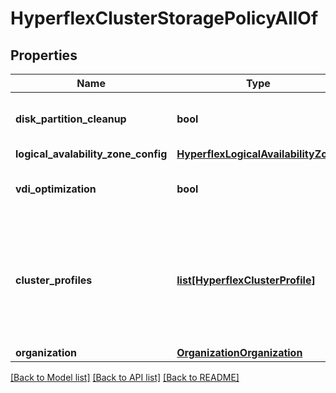 # HyperflexClusterStoragePolicyAllOf

## Properties
Name | Type | Description | Notes
------------ | ------------- | ------------- | -------------
**disk_partition_cleanup** | **bool** | If enabled, formats existing disk partitions (destroys all user data).   | [optional] 
**logical_avalability_zone_config** | [**HyperflexLogicalAvailabilityZone**](HyperflexLogicalAvailabilityZone.md) |  | [optional] 
**vdi_optimization** | **bool** | Enable or disable VDI optimization (hybrid HyperFlex systems only).    | [optional] 
**cluster_profiles** | [**list[HyperflexClusterProfile]**](HyperflexClusterProfile.md) | A reference to a hyperflexClusterProfile resource. When the $expand query parameter is specified, the referenced resource is returned inline. List of cluster profiles using this policy.  | [optional] 
**organization** | [**OrganizationOrganization**](.md) |  | [optional] 

[[Back to Model list]](../README.md#documentation-for-models) [[Back to API list]](../README.md#documentation-for-api-endpoints) [[Back to README]](../README.md)


